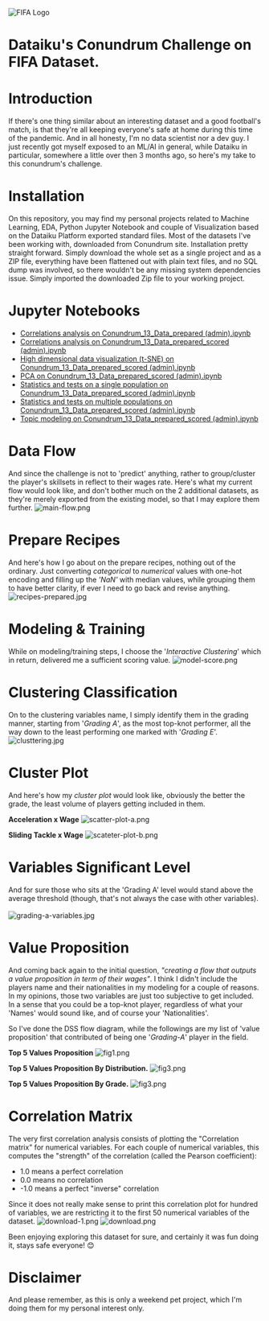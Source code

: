 ![FIFA Logo](/images/fifa.png)

# Dataiku's Conundrum Challenge on FIFA Dataset.

# Introduction
If there's one thing similar about an interesting dataset and a good football's match, is that they're all keeping everyone's safe at home during this time of the pandemic. And in all honesty, I'm no data scientist nor a dev guy. I just recently got myself exposed to an ML/AI in general, while Dataiku in particular, somewhere a little over then 3 months ago, so here's my take to this conundrum's challenge.

# Installation
On this repository, you may find my personal projects related to Machine Learning, EDA, Python Jupyter Notebook and couple of Visualization based on the Dataiku Platform exported standard files. Most of the datasets I've been working with, downloaded from Conundrum site. Installation pretty straight forward. Simply download the whole set as a single project and as a ZIP file, everything have been flattened out with plain text files, and no SQL dump was involved, so there wouldn't be any missing system dependencies issue. Simply imported the downloaded Zip file to your working project.

# Jupyter Notebooks
- [Correlations analysis on Conundrum_13_Data_prepared (admin).ipynb](https://github.com/leonism/dataiku-FIFA/blob/master/ipython_notebooks/Correlations%20analysis%20on%20Conundrum_13_Data_prepared%20(admin).ipynb) 
- [Correlations analysis on Conundrum_13_Data_prepared_scored (admin).ipynb](https://github.com/leonism/dataiku-FIFA/blob/master/ipython_notebooks/Correlations%20analysis%20on%20Conundrum_13_Data_prepared_scored%20(admin).ipynb) 
- [High dimensional data visualization (t-SNE) on Conundrum_13_Data_prepared_scored (admin).ipynb](https://github.com/leonism/dataiku-FIFA/blob/master/ipython_notebooks/High%20dimensional%20data%20visualization%20(t-SNE)%20on%20Conundrum_13_Data_prepared_scored%20(admin).ipynb)
- [PCA on Conundrum_13_Data_prepared_scored (admin).ipynb](https://github.com/leonism/dataiku-FIFA/blob/master/ipython_notebooks/PCA%20on%20Conundrum_13_Data_prepared_scored%20(admin).ipynb)
- [Statistics and tests on a single population on Conundrum_13_Data_prepared_scored (admin).ipynb](https://github.com/leonism/dataiku-FIFA/blob/master/ipython_notebooks/Statistics%20and%20tests%20on%20a%20single%20population%20on%20Conundrum_13_Data_prepared_scored%20(admin).ipynb)
- [Statistics and tests on multiple populations on Conundrum_13_Data_prepared_scored (admin).ipynb](https://github.com/leonism/dataiku-FIFA/blob/master/ipython_notebooks/Statistics%20and%20tests%20on%20multiple%20populations%20on%20Conundrum_13_Data_prepared_scored%20(admin).ipynb)
- [Topic modeling on Conundrum_13_Data_prepared_scored (admin).ipynb](https://github.com/leonism/dataiku-FIFA/blob/master/ipython_notebooks/Topic%20modeling%20on%20Conundrum_13_Data_prepared_scored%20(admin).ipynb)

# Data Flow
And since the challenge is not to 'predict' anything, rather to group/cluster the player's skillsets in reflect to their wages rate. Here's what my current flow would look like, and don't bother much on the 2 additional datasets, as they're merely exported from the existing model, so that I may explore them further.
![main-flow.png](/images/main-flow.png)

# Prepare Recipes
And here's how I go about on the prepare recipes, nothing out of the ordinary. Just converting *categorical* to *numerical* values with one-hot encoding and filling up the *'NaN'* with median values, while grouping them to have better clarity, if ever I need to go back and revise anything.
![recipes-prepared.jpg](/images/recipes-prepared.jpg)

# Modeling & Training 
While on modeling/training steps, I choose the '_Interactive Clustering_' which in return, delivered me a sufficient scoring value.
![model-score.png](/images/model-score.png)


# Clustering Classification
On to the clustering variables name, I simply identify them in the grading manner, starting from '_Grading A_', as the most top-knot performer, all the way down to the least performing one marked with '_Grading E_'.
![clusttering.jpg](/images/clusttering.jpg)


# Cluster Plot
And here's how my _cluster plot_ would look like, obviously the better the grade, the least volume of players getting included in them.

**Acceleration x Wage**
![scatter-plot-a.png](/images/scatter-plot-a.png)

**Sliding Tackle x Wage**
![scateter-plot-b.png](/images/scateter-plot-b.png)

# Variables Significant Level
And for sure those who sits at the 'Grading A' level would stand above the average threshold (though, that's not always the case with other variables).<br /><br />
![grading-a-variables.jpg](/images/grading-a-variables.jpg)


# Value Proposition
And coming back again to the initial question,  _"creating a flow that outputs a value proposition in term of their wages"_. I think I didn't include the players name and their nationalities in my modeling for a couple of reasons. In my opinions, those two variables are just too subjective to get included. In a sense that you could be a top-knot player, regardless of what your 'Names' would sound like, and of course your 'Nationalities'.

So I've done the DSS flow diagram, while the followings are my list of 'value proposition' that contributed of being one '_Grading-A_' player in the field.

**Top 5 Values Proposition**
![fig1.png](/images/fig1.png)

**Top 5 Values Proposition By Distribution.**
![fig3.png](/images/fig2.png)

**Top 5 Values Proposition By Grade.**
![fig3.png](/images/fig3.png)

# Correlation Matrix

The very first correlation analysis consists of plotting the "Correlation matrix" for numerical variables. For each couple of numerical variables, this computes the "strength" of the correlation (called the Pearson coefficient):

- 1.0 means a perfect correlation
- 0.0 means no correlation
- -1.0 means a perfect "inverse" correlation

Since it does not really make sense to print this correlation plot for hundred of variables, we are restricting it to the first 50 numerical variables of the dataset.
![download-1.png](/images/download-1.png)
![download.png](/images/download.png)


Been enjoying exploring this dataset for sure, and certainly it was fun doing it, stays safe everyone! 😊


# Disclaimer
And please remember, as this is only a weekend pet project, which I'm doing them for my personal interest only.